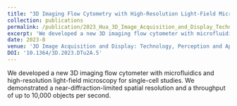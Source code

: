 ```yaml
---
title: "3D Imaging Flow Cytometry with High-Resolution Light-Field Microscopy"
collection: publications
permalink: /publication/2023_Hua_3D_Image_Acquisition_and_Display_Technology_Perception_and_Applications_in_Proceedings_Optica_Imaging_Congress_3D_COSI_DH_FLatOptics_IS_pcAOP_2023
excerpt: 'We developed a new 3D imaging flow cytometer with microfluidics and high-resolution light-field microscopy for single-cell studies. We demonstrated a near-diffraction-limited spatial resolution and a throughput of up to 10,000 objects per second.'
date: 2023-8
venue: '3D Image Acquisition and Display: Technology, Perception and Applications in Proceedings Optica Imaging Congress, 3D, COSI, DH, FLatOptics, IS, pcAOP 2023'
DOI: '10.1364/3D.2023.DTu2A.5'
---
```

We developed a new 3D imaging flow cytometer with microfluidics and high-resolution light-field microscopy for single-cell studies. We demonstrated a near-diffraction-limited spatial resolution and a throughput of up to 10,000 objects per second.
